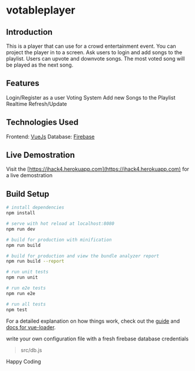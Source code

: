 # votableplayer

## Introduction
This is a player that can use for a crowd entertainment event. You can project the player in to a screen. Ask users to login and add songs to the playlist. Users can upvote and downvote songs. The most voted song will be played as the next song. 

## Features
Login/Register as a user
Voting System
Add new Songs to the Playlist
Realtime Refresh/Update

## Technologies Used
Frontend: [VueJs](https://vuejs.github.com)
Database: [Firebase](https://firebase.google.com)

## Live Demostration
Visit the [https://ihack4.herokuapp.com](https://ihack4.herokuapp.com) for a live demostration

## Build Setup

``` bash
# install dependencies
npm install

# serve with hot reload at localhost:8080
npm run dev

# build for production with minification
npm run build

# build for production and view the bundle analyzer report
npm run build --report

# run unit tests
npm run unit

# run e2e tests
npm run e2e

# run all tests
npm test
```

For a detailed explanation on how things work, check out the [guide](http://vuejs-templates.github.io/webpack/) and [docs for vue-loader](http://vuejs.github.io/vue-loader).

write your own configuration file with a fresh firebase database credentials

> src/db.js
 
Happy Coding
